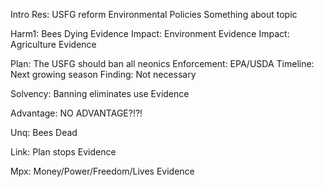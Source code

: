Intro
	Res: USFG reform Environmental Policies
	Something about topic
	

Harm1: Bees Dying
	Evidence
	Impact: Environment
		Evidence
	Impact: Agriculture
		Evidence

Plan: The USFG should ban all neonics
	Enforcement: EPA/USDA
	Timeline: Next growing season
	Finding: Not necessary

Solvency: Banning eliminates use
	Evidence

Advantage: NO ADVANTAGE?!?!	

Unq: Bees Dead

Link: Plan stops
	Evidence

Mpx: Money/Power/Freedom/Lives
	Evidence
